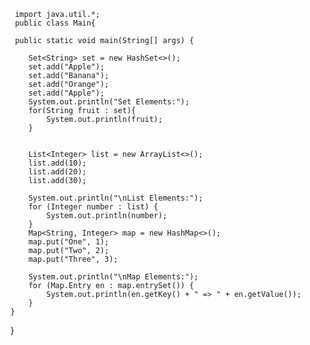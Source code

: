 

     import java.util.*;
     public class Main{
	
     public static void main(String[] args) {
		
        Set<String> set = new HashSet<>();
        set.add("Apple");
        set.add("Banana");
        set.add("Orange");
        set.add("Apple");
        System.out.println("Set Elements:");
        for(String fruit : set){
            System.out.println(fruit);
        }

 
        List<Integer> list = new ArrayList<>();
        list.add(10);
        list.add(20);
        list.add(30);

        System.out.println("\nList Elements:");
        for (Integer number : list) {
            System.out.println(number);
        }
        Map<String, Integer> map = new HashMap<>();
        map.put("One", 1);
        map.put("Two", 2);
        map.put("Three", 3);

        System.out.println("\nMap Elements:");
        for (Map.Entry en : map.entrySet()) {
            System.out.println(en.getKey() + " => " + en.getValue());
        }
	}
}
